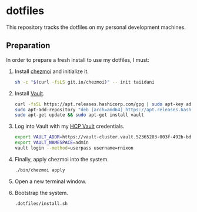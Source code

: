 # dotfiles

This repository tracks the dotfiles on my personal development machines.

## Preparation

In order to prepare a fresh install to use my dotfiles, I must:

1. Install [chezmoi](https://github.com/twpayne/chezmoi) and initialize it.
   ```sh
   sh -c "$(curl -fsLS git.io/chezmoi)" -- init taiidani
   ```

1. Install [Vault](https://www.vaultproject.io/).
   ```sh
   curl -fsSL https://apt.releases.hashicorp.com/gpg | sudo apt-key add -
   sudo apt-add-repository "deb [arch=amd64] https://apt.releases.hashicorp.com $(lsb_release -cs) main"
   sudo apt-get update && sudo apt-get install vault
   ```
1. Log into Vault with my [HCP Vault](https://vault-cluster.vault.52365203-003f-492b-bd1a-546d7f153d24.aws.hashicorp.cloud:8200/ui/vault/secrets?namespace=admin) credentials.
   ```sh
   export VAULT_ADDR=https://vault-cluster.vault.52365203-003f-492b-bd1a-546d7f153d24.aws.hashicorp.cloud:8200
   export VAULT_NAMESPACE=admin
   vault login --method=userpass username=rnixon
   ```
1. Finally, apply chezmoi into the system.
   ```sh
   ./bin/chezmoi apply
   ```
1. Open a new terminal window.
1. Bootstrap the system.
   ```sh
   .dotfiles/install.sh
   ```
